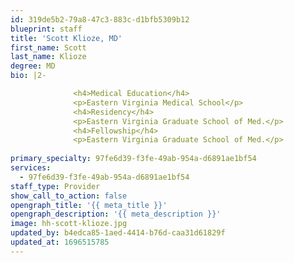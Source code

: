 ```yaml
---
id: 319de5b2-79a8-47c3-883c-d1bfb5309b12
blueprint: staff
title: 'Scott Klioze, MD'
first_name: Scott
last_name: Klioze
degree: MD
bio: |2-

              <h4>Medical Education</h4>
              <p>Eastern Virginia Medical School</p>
              <h4>Residency</h4>
              <p>Eastern Virginia Graduate School of Med.</p>
              <h4>Fellowship</h4>
              <p>Eastern Virginia Graduate School of Med.</p>
          
primary_specialty: 97fe6d39-f3fe-49ab-954a-d6891ae1bf54
services:
  - 97fe6d39-f3fe-49ab-954a-d6891ae1bf54
staff_type: Provider
show_call_to_action: false
opengraph_title: '{{ meta_title }}'
opengraph_description: '{{ meta_description }}'
image: hh-scott-klioze.jpg
updated_by: b4edca85-1aed-4414-b76d-caa31d61829f
updated_at: 1696515785
---
```

